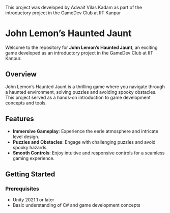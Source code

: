 This project was developed by Adwait Vilas Kadam as part of the introductory project in the GameDev Club at IIT Kanpur
# John Lemon’s Haunted Jaunt

Welcome to the repository for **John Lemon’s Haunted Jaunt**, an exciting game developed as an introductory project in the GameDev Club at IIT Kanpur.

## Overview

John Lemon’s Haunted Jaunt is a thrilling game where you navigate through a haunted environment, solving puzzles and avoiding spooky obstacles. This project served as a hands-on introduction to game development concepts and tools.

## Features

- **Immersive Gameplay**: Experience the eerie atmosphere and intricate level design.
- **Puzzles and Obstacles**: Engage with challenging puzzles and avoid spooky hazards.
- **Smooth Controls**: Enjoy intuitive and responsive controls for a seamless gaming experience.

## Getting Started

### Prerequisites

- Unity 2021.1 or later
- Basic understanding of C# and game development concepts
